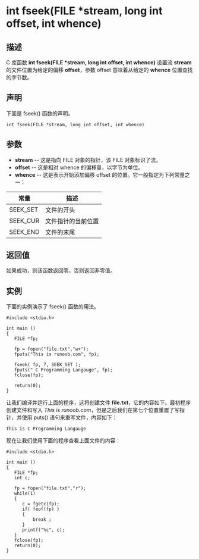 # int fseek(FILE *stream, long int offset, int whence)

## 描述

C 库函数 **int fseek(FILE \*stream, long int offset, int whence)** 设置流 **stream** 的文件位置为给定的偏移 **offset**，参数 offset 意味着从给定的 **whence** 位置查找的字节数。

## 声明

下面是 fseek() 函数的声明。

```
int fseek(FILE *stream, long int offset, int whence)
```

## 参数

- **stream** -- 这是指向 FILE 对象的指针，该 FILE 对象标识了流。
- **offset** -- 这是相对 whence 的偏移量，以字节为单位。
- **whence** -- 这是表示开始添加偏移 offset 的位置。它一般指定为下列常量之一：

| 常量     | 描述               |
| -------- | ------------------ |
| SEEK_SET | 文件的开头         |
| SEEK_CUR | 文件指针的当前位置 |
| SEEK_END | 文件的末尾         |

## 返回值

如果成功，则该函数返回零，否则返回非零值。

## 实例

下面的实例演示了 fseek() 函数的用法。

```
#include <stdio.h>

int main ()
{
   FILE *fp;

   fp = fopen("file.txt","w+");
   fputs("This is runoob.com", fp);
  
   fseek( fp, 7, SEEK_SET );
   fputs(" C Programming Langauge", fp);
   fclose(fp);
   
   return(0);
}
```

让我们编译并运行上面的程序，这将创建文件 **file.txt**，它的内容如下。最初程序创建文件和写入 *This is runoob.com*，但是之后我们在第七个位置重置了写指针，并使用 puts() 语句来重写文件，内容如下：

```
This is C Programming Langauge
```

现在让我们使用下面的程序查看上面文件的内容：

```
#include <stdio.h>

int main ()
{
   FILE *fp;
   int c;

   fp = fopen("file.txt","r");
   while(1)
   {
      c = fgetc(fp);
      if( feof(fp) )
      {
          break ;
      }
      printf("%c", c);
   }
   fclose(fp);
   return(0);
}
```